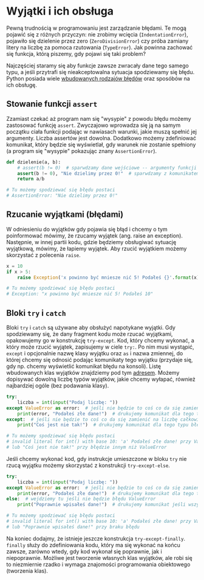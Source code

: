# Wyjątki i ich obsługa

Pewną trudnością w programowaniu jest zarządzanie błędami. Te mogą pojawić się z różnych przyczyn: nie zrobimy wcięcia (`IndentationError`), pojawiło się dzielenie przez zero (`ZeroDivisionError`) czy próba zamiany litery na liczbę za pomoca rzutowania (`TypeError`). Jak powinna zachować się funkcja, którą piszemy, gdy pojawi się taki problem?

Najczęściej staramy się aby funkcje zawsze zwracały dane tego samego typu, a jeśli przytrafi się nieakceptowalna sytuacja spodziewamy się błędu. Python posiada wiele [wbudowanych rodzajów błędów](https://docs.python.org/3/library/exceptions.html) oraz sposóbów na ich obsługę.

## Stowanie funkcji `assert`

Zzamiast czekać aż program nam się "wysypie" z powodu błędu możemy zastosować funkcję `assert`. Zwyczajowo wprowadza się ją na samym początku ciała funkcji podając w nawiasach warunki, jakie muszą spełnić jej argumenty. Liczba assertów jest dowolna.
Dodatkowo możemy zdefiniować komunikat, który będzie się wyświetlał, gdy warunek nie zostanie spełniony (a program się "wysypie" pokazując znany `AssertionError`).

```python
def dzielenie(a, b):
    # assert(b != 0)  # sparwdzamy dane wejściowe -- argumenty funkcji
    assert(b != 0), "Nie dzielimy przez 0!"  # sparwdzamy z komunikatem
    return a/b

# Tu możemy spodziewać się błędu postaci
# AssertionError: "Nie dzielimy przez 0!"
```

## Rzucanie wyjątkami (błędami)

W odniesieniu do wyjątków gdy pojawia się błąd i chcemy o tym poinformować mówimy, że rzucamy wyjątek (ang. raise an exception). Następnie, w innej partii kodu, gdzie będziemy obsługiwać sytuację wyjątkową, mówimy, że łapiemy wyjątek.
Aby rzucić wyjątkiem możemy skorzystać z polecenia `raise`.

```python
x = 10
if x > 5:
    raise Exception('x powinno być mniesze nić 5! Podałeś {}'.format(x))

# Tu możemy spodziewać się błędu postaci
# Exception: "x powinno być mniesze nić 5! Podałeś 10"
```

## Bloki `try` i `catch`

Bloki `try` i `catch` są używane aby obsłużyć napotykane wyjątki. Gdy spodziewamy się, że dany fragment kodu może rzucać wyjątkami, opakowujemy go w konstrukcję `try-except`. Kod, który chcemy wykonać, a który może rzucić wyjątek, zapisujemy w ciele `try:`. Po nim musi wystąpić, `except` i opcjonalnie nazwę klasy wyjątku oraz `as` i nazwa zmiennej, do której chcemy się odnosić podając komunikaty tego wyjątku (przydaje się, gdy np. chcemy wyświetlić komunikat błędu na konsoli). Listę wbudowanych klas wyjątków znajdziemy pod tym [adresem](https://docs.python.org/3/library/exceptions.html). Możemy dopisywać dowolną liczbę typów wyjątków, jakie chcemy wyłapać, również najbardziej ogóle (bez podawania klasy).

```python
try:
    liczba = int(input("Podaj liczbę: "))
except ValueError as error:  # jeśli nie będzie to coś co da się zamienić na liczbę całkowita mamy ValueError
    print(error, "Podałeś złe dane!")  # drukujemy komunikat dla tego typu błędu i 'Podałeś złe dane!'
except:  # jeśli nie będzie to coś co da się zamienić na liczbę całkowita mamy ValueError
    print("Coś jest nie tak!")  # drukujemy komunikat dla tego typu błędu i 'Podałeś złe dane!'

# Tu możemy spodziewać się błędu postaci
# invalid literal for int() with base 10: 'a' Podałeś złe dane! przy ValueError
# lub "Coś jest nie tak!" przy błędzie innym niż ValueError
```

Jeśli chcemy wykonać kod, gdy instrukcje umieszczone w bloku `try` nie rzucą wyjątku możemy skorzystać z konstrukcji `try-except-else`.

```python
try:
    liczba = int(input("Podaj liczbę: "))
except ValueError as error:  # jeśli nie będzie to coś co da się zamienić na liczbę całkowita mamy ValueError
    print(error, "Podałeś złe dane!")  # drukujemy komunikat dla tego typu błędu i 'Podałeś złe dane!'
else:  # wejdziemy tu jeśli nie będzie błędu ValueError
    print("Poprawnie wpisałeś dane!")  # drukujemy komunikat jeśli wszystko poszło zgodnie z planem

# Tu możemy spodziewać się błędu postaci
# invalid literal for int() with base 10: 'a' Podałeś złe dane! przy ValueError
# lub "Poprawnie wpisałeś dane!" przy braku błędu
```

Na koniec dodajmy, że istnieje jeszcze konstrukcja `try-except-finally`. `finally` służy do zdefiniowania kodu, który ma się wykonać na końcu zawsze, zarówno wtedy, gdy kod wykonał się poprawnie, jak i niepoprawnie. Możliwe jest tworzenie własnych klas wyjątków, ale robi się to niezmiernie rzadko i wymaga znajomości programowania obiektowego (tworzenia klas).
